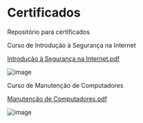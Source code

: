 # Certificados
Repositório para certificados


Curso de Introdução à Segurança na Internet

[Introdução à Segurança na Internet.pdf](https://github.com/matheuslei/Certificados/files/8652252/Introducao.a.Seguranca.na.Internet.pdf)

![image](https://user-images.githubusercontent.com/65515537/167423855-1cfd01fa-b8c9-4a2e-b888-f64557ca598c.png)


Curso de Manutenção de Computadores

[Manutenção de Computadores.pdf](https://github.com/matheuslei/Certificados/files/8652265/Manutencao.de.Computadores.pdf)

![image](https://user-images.githubusercontent.com/65515537/167424025-0b6475ae-a3ba-41ee-be7d-b30b57bbaa71.png)
